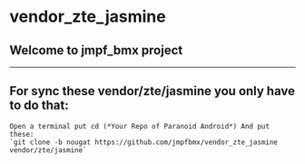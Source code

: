# vendor_zte_jasmine
## Welcome to jmpf_bmx project
**************************************************************************************
## For sync these vendor/zte/jasmine you only have to do that:
```
Open a terminal put cd (*Your Repo of Paranoid Android*) And put these:
`git clone -b nougat https://github.com/jmpfbmx/vendor_zte_jasmine vendor/zte/jasmine`
```
